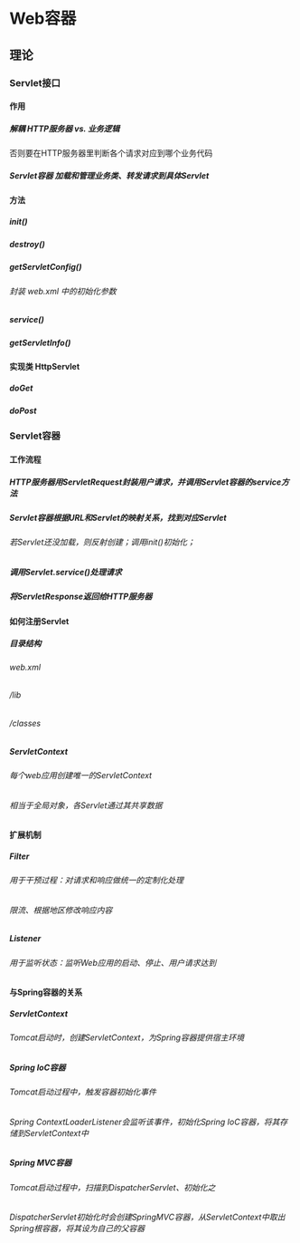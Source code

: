 # Web容器

## 理论

### Servlet接口

#### 作用

##### 解耦 HTTP服务器 vs. 业务逻辑

否则要在HTTP服务器里判断各个请求对应到哪个业务代码

##### Servlet容器 加载和管理业务类、转发请求到具体Servlet

#### 方法

##### init()

##### destroy()

##### getServletConfig()

###### 封装 web.xml 中的初始化参数 

##### service()

##### getServletInfo()

#### 实现类 HttpServlet

##### doGet

##### doPost

### Servlet容器

#### 工作流程

##### HTTP服务器用ServletRequest封装用户请求，并调用Servlet容器的service方法

##### Servlet容器根据URL和Servlet的映射关系，找到对应Servlet

###### 若Servlet还没加载，则反射创建；调用init()初始化；

##### 调用Servlet.service()处理请求

##### 将ServletResponse返回给HTTP服务器

#### 如何注册Servlet

##### 目录结构

###### web.xml

###### /lib

###### /classes

##### ServletContext

###### 每个web应用创建唯一的ServletContext

###### 相当于全局对象，各Servlet通过其共享数据

#### 扩展机制

##### Filter

###### 用于干预过程：对请求和响应做统一的定制化处理

###### 限流、根据地区修改响应内容

##### Listener

###### 用于监听状态：监听Web应用的启动、停止、用户请求达到

#### 与Spring容器的关系

##### ServletContext

###### Tomcat启动时，创建ServletContext，为Spring容器提供宿主环境

##### Spring IoC容器

###### Tomcat启动过程中，触发容器初始化事件

###### Spring ContextLoaderListener会监听该事件，初始化Spring IoC容器，将其存储到ServletContext中

##### Spring MVC容器 

###### Tomcat启动过程中，扫描到DispatcherServlet、初始化之

###### DispatcherServlet初始化时会创建SpringMVC容器，从ServletContext中取出Spring根容器，将其设为自己的父容器

